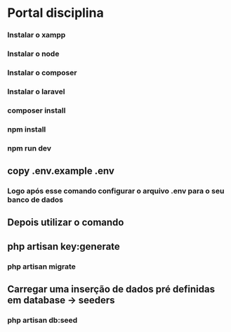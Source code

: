 # Portal disciplina

### Instalar o xampp
### Instalar o node
### Instalar o composer 

###  Instalar o laravel

###  composer install

### npm install

### npm run dev

## copy .env.example .env

### Logo após esse comando configurar o arquivo .env para o seu banco de dados

## Depois utilizar o comando 

## php artisan key:generate

### php artisan migrate

## Carregar uma inserção de dados pré definidas em database -> seeders
### php artisan db:seed 
